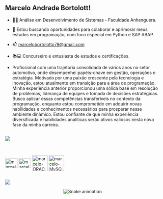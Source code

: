 ## Marcelo Andrade Bortolott!
- 👨‍🎓 Análise em Desenvolvimento de Sistemas - Faculdade Anhanguera.
- 🤹 Estou buscando oportunidades para colaborar e aprimorar meus estudos em programação, com foco especial em Python e SAP ABAP.
- 📫 marcelobortolotto78@gmail.com
- 📚💻 Concurseiro e entusiasta de estudos e certificações.

- Profissional com uma trajetória consolidada de vários anos no setor automotivo, onde desempenhei papéis-chave em gestão, operações e estratégia. Motivado por uma paixão crescente pela tecnologia e inovação, estou atualmente em transição para a área de programação. Minha experiência anterior proporcionou uma sólida base em resolução de problemas, liderança de equipes e tomada de decisões estratégicas. Busco aplicar essas competências transferíveis no contexto da programação, enquanto estou comprometido em adquirir novas habilidades e conhecimentos necessários para prosperar nesse ambiente dinâmico. Estou confiante de que minha experiência diversificada e habilidades analíticas serão ativos valiosos nesta nova fase da minha carreira.

##

<picture>
  <source
    srcset="https://github-readme-stats.vercel.app/api?username=marcelo3519&show_icons=true&theme=dark"
    media="(prefers-color-scheme: dark)"
  />
  <source
    srcset="https://github-readme-stats.vercel.app/api?username=marcelo3519&show_icons=true"
    media="(prefers-color-scheme: light), (prefers-color-scheme: no-preference)"
  />
  <img src="https://github-readme-stats.vercel.app/api?username=marcelo3519&show_icons=true" />
</picture>

##

<div style="display: inline_block"><br>
<img align="center" alt="marcelo-SAP" height="30" width="40" src="https://github.com/marcelo3519/marcelo3519/assets/121467600/eed97d8a-50c0-46ed-a242-e5a1b292cc7e" />
<img align="center" alt="marcelo-Python" height="30" width="40" src="https://cdn.jsdelivr.net/gh/devicons/devicon@latest/icons/python/python-original.svg" />
<img align="center" alt="marcelo-ORACLE" height="50" width="50" src="https://cdn.jsdelivr.net/gh/devicons/devicon@latest/icons/oracle/oracle-original.svg" />
<img align="center" alt="marcelo-MySQL" height="50" width="50" src="https://cdn.jsdelivr.net/gh/devicons/devicon@latest/icons/mysql/mysql-original-wordmark.svg" />
               
##
<div> 
  <a href="https://www.linkedin.com/in/marcelo-andrade-bortolotto-25aab7244/" target="_blank"><img src="https://img.shields.io/badge/-LinkedIn-%230077B5?style=for-the-badge&logo=linkedin&logoColor=white" target="_blank"></a> 
<div align="center">

  ![Snake animation](https://github.com/danielbped/danielbped/blob/output/github-contribution-grid-snake.svg)
  
</div>
</div>
</div>

